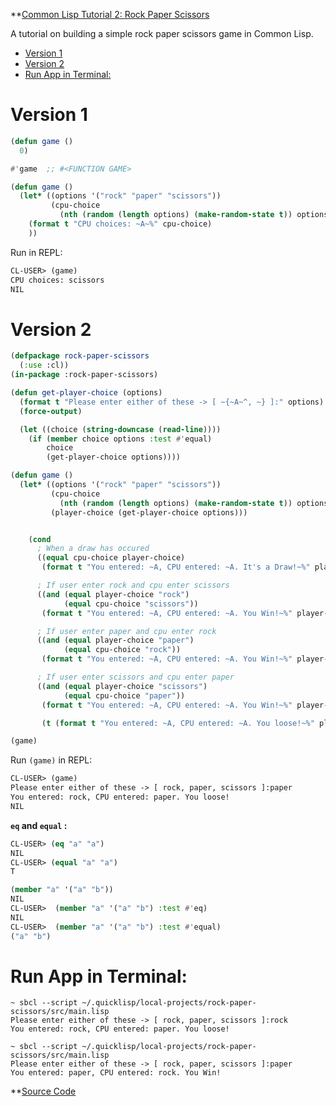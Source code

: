 **[Common Lisp Tutorial 2: Rock Paper Scissors](https://youtu.be/BRiS_enCbwA?list=PLCpux10P7KDKPb4eI5b_qSnQaY1ePGKGK)



A tutorial on building a simple rock paper scissors game in Common Lisp.

- [Version 1](#version-1)
- [Version 2](#version-2)
- [Run  App in Terminal:](#run--app-in-terminal)

# Version 1
``` lisp
(defun game ()
  0)

#'game  ;; #<FUNCTION GAME>
```


``` lisp
(defun game ()
  (let* ((options '("rock" "paper" "scissors"))
         (cpu-choice
           (nth (random (length options) (make-random-state t)) options)))
    (format t "CPU choices: ~A~%" cpu-choice)
    ))
``` 
Run in REPL:
``` lisp 
CL-USER> (game)
CPU choices: scissors
NIL
``` 
# Version 2

``` lisp
(defpackage rock-paper-scissors
  (:use :cl))
(in-package :rock-paper-scissors)

(defun get-player-choice (options)
  (format t "Please enter either of these -> [ ~{~A~^, ~} ]:" options)
  (force-output)

  (let ((choice (string-downcase (read-line))))
    (if (member choice options :test #'equal)
        choice
        (get-player-choice options))))

(defun game ()
  (let* ((options '("rock" "paper" "scissors"))
         (cpu-choice
           (nth (random (length options) (make-random-state t)) options))
         (player-choice (get-player-choice options)))


    (cond
      ; When a draw has occured
      ((equal cpu-choice player-choice)
       (format t "You entered: ~A, CPU entered: ~A. It's a Draw!~%" player-choice cpu-choice))

      ; If user enter rock and cpu enter scissors
      ((and (equal player-choice "rock")
            (equal cpu-choice "scissors"))
       (format t "You entered: ~A, CPU entered: ~A. You Win!~%" player-choice cpu-choice))

      ; If user enter paper and cpu enter rock
      ((and (equal player-choice "paper")
            (equal cpu-choice "rock"))
       (format t "You entered: ~A, CPU entered: ~A. You Win!~%" player-choice cpu-choice))

      ; If user enter scissors and cpu enter paper
      ((and (equal player-choice "scissors")
            (equal cpu-choice "paper"))
       (format t "You entered: ~A, CPU entered: ~A. You Win!~%" player-choice cpu-choice))

       (t (format t "You entered: ~A, CPU entered: ~A. You loose!~%" player-choice cpu-choice)))))

(game)
```
Run `(game)` in REPL:
``` lisp
CL-USER> (game)
Please enter either of these -> [ rock, paper, scissors ]:paper
You entered: rock, CPU entered: paper. You loose!
NIL
```


**`eq` and `equal`  :**

``` lisp
CL-USER> (eq "a" "a")
NIL
CL-USER> (equal "a" "a")
T
```
``` lisp
(member "a" '("a" "b"))
NIL
CL-USER>  (member "a" '("a" "b") :test #'eq)
NIL
CL-USER>  (member "a" '("a" "b") :test #'equal)
("a" "b")
```

# Run  App in Terminal:
```
~ sbcl --script ~/.quicklisp/local-projects/rock-paper-scissors/src/main.lisp
Please enter either of these -> [ rock, paper, scissors ]:rock
You entered: rock, CPU entered: paper. You loose!

~ sbcl --script ~/.quicklisp/local-projects/rock-paper-scissors/src/main.lisp
Please enter either of these -> [ rock, paper, scissors ]:paper
You entered: paper, CPU entered: rock. You Win!
```


**[Source Code](codes/ch02.lisp)